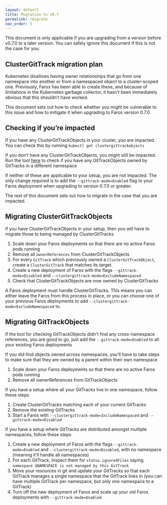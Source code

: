 ```yaml
---
layout: default
title: Migration to v0.7
permalink: /migrate
nav_order: 5
---
```


This document is only applicable if you are upgrading from a version before
v0.7.0 to a later version. You can safely ignore this document if this is
not the case for you.


## ClusterGitTrack migration plan

Kubernetes disallows having owner relationships that go from one namespace
into another or from a namespaced object to a cluster-scoped one. Previously,
Faros has been able to create these, and because of limitations in the
Kubernetes garbage collector, it hasn’t been immediately obvious that this
shouldn’t have worked.

This document sets out how to check whether you might be vulnerable to this
issue and how to mitigate it when upgrading to Faros version 0.7.0

## Checking if you’re impacted

If you have any ClusterGitTrackObjects in your cluster, you are impacted. You
can check this by running `kubectl get clustergittrackobjects`

If you don’t have any ClusterGitTrackObjects,
you might still be impacted. Run the tool
[here](https://github.com/pusher/faros/blob/master/hack/namespacecheck/namespacechecker.go)
to check if you have any GitTrackObjects owned by GitTracks in a different
namespace

If neither of these are applicable to your setup, you are not impacted. The
only change required is to add the `--gittrack-mode=Enabled` flag to your
Faros deployment when upgrading to version 0.7.0 or greater.

The rest of this document sets out how to migrate in the case that you
are impacted.

## Migrating ClusterGitTrackObjects

If you have ClusterGitTrackObjects in your setup, then you will have to
migrate those to being managed by ClusterGitTracks

1. Scale down your Faros deployments so that there are no active Faros pods
 running
2. Remove all `ownerReferences` from ClusterGitTrackObjects
3. For every `GitTrack` which previously owned a `ClusterGitTrackObject`,
create a `ClusterGitTrack` that matches its target.
4. Create a new deployment of Faros with the flags `--gittrack-mode=Disabled`
and `--clustergittrack-mode=ExcludeNamespaced`
5. Check that ClusterGitTrackObjects are now owned by ClusterGitTracks

A Faros deployment must handle ClusterGitTracks. This means you can either
leave the Faros from this process in place, or you can choose one of your
previous Faros deployments to add `--clustergittrack-mode=ExcludeNamespaced`
to.

## Migrating GitTrackObjects

If the tool for checking GitTrackObjects didn’t find any cross-namespace
references, you are good to go, just add the `--gittrack-mode=Enabled`
to all your existing Faros deployments

If you did find objects owned across namespaces, you’ll have to take steps
to make sure that they are owned by a parent within their own namespace

1. Scale down your Faros deployments so that there are no active Faros pods
running
2. Remove all ownerReferences from GitTrackObjects

If you have a setup where all your GitTracks live in one namespace, follow
these steps

1. Create ClusterGitTracks matching each of your current GitTracks
2. Remove the existing GitTracks
3. Start a Faros with `--clustergittrack-mode=IncludeNamespaced` and
`--gittrack-mode=Disabled`

If you have a setup where GitTracks are distributed amongst multiple
namespaces, follow these steps

1. Create a new deployment of Faros with the flags `--gittrack-mode=Enabled`
and `--clustergittrack-mode=Disabled`, with no namespace (meaning it’ll
handle all namespaces)
2. For each GitTrack, inspect them for `status.ignoredFiles` saying `namespace
$NAMESPACE is not managed by this GitTrack`
3. Move your resources in git and update your GitTracks so that each GitTrack
manages a single namespace that the GitTrack lives in (you can have multiple
GitTrack per namespace, but only one namespace to a GitTrack)
4. Turn off the new deployment of Faros and scale up your old Faros deployments
with `--gittrack-mode=Enabled`

